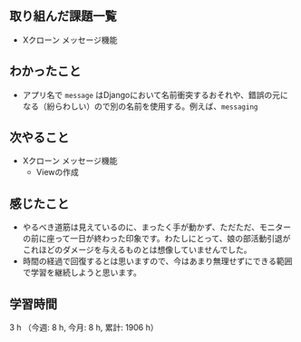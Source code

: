 ## 取り組んだ課題一覧
- Xクローン メッセージ機能

## わかったこと
- アプリ名で `message` はDjangoにおいて名前衝突するおそれや、錯誤の元になる（紛らわしい）ので別の名前を使用する。例えば、`messaging`         
          
## 次やること
- Xクローン メッセージ機能
    - Viewの作成
    
## 感じたこと
- やるべき道筋は見えているのに、まったく手が動かず、ただただ、モニターの前に座って一日が終わった印象です。わたしにとって、娘の部活動引退がこれほどのダメージを与えるものとは想像していませんでした。
- 時間の経過で回復するとは思いますので、今はあまり無理せずにできる範囲で学習を継続しようと思います。

## 学習時間
3 h （今週: 8 h, 今月: 8 h, 累計: 1906 h）
